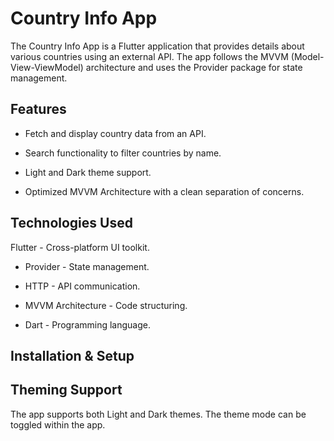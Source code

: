 # Country Info App

The Country Info App is a Flutter application that provides details about various countries using an external API. The app follows the MVVM (Model-View-ViewModel) architecture and uses the Provider package for state management.

## Features

- Fetch and display country data from an API.

- Search functionality to filter countries by name.

- Light and Dark theme support.

- Optimized MVVM Architecture with a clean separation of concerns.

## Technologies Used

Flutter - Cross-platform UI toolkit.

- Provider - State management.

- HTTP - API communication.

- MVVM Architecture - Code structuring.

- Dart - Programming language.

## Installation & Setup

##  Theming Support

The app supports both Light and Dark themes. The theme mode can be toggled within the app.




